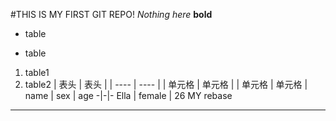 #THIS IS MY FIRST GIT REPO!
*Nothing here*
**bold**
+ table
- table
1. table1
2. table2
|  表头   | 表头  |
|  ----  | ----  |
| 单元格  | 单元格 |
| 单元格  | 单元格 |
name | sex | age
-|-|-
Ella | female | 26
MY rebase
--------------------------------------------------
